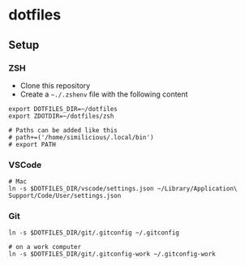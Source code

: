 # dotfiles

## Setup

### ZSH

- Clone this repository
- Create a `~./.zshenv` file with the following content

```
export DOTFILES_DIR=~/dotfiles
export ZDOTDIR=~/dotfiles/zsh

# Paths can be added like this
# path+=('/home/similicious/.local/bin')
# export PATH
```

### VSCode

```
# Mac
ln -s $DOTFILES_DIR/vscode/settings.json ~/Library/Application\ Support/Code/User/settings.json
```

### Git

```
ln -s $DOTFILES_DIR/git/.gitconfig ~/.gitconfig

# on a work computer
ln -s $DOTFILES_DIR/git/.gitconfig-work ~/.gitconfig-work
```
